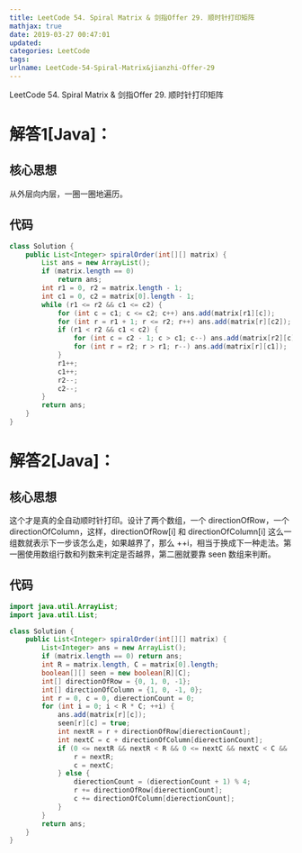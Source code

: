 ```yaml
---
title: LeetCode 54. Spiral Matrix & 剑指Offer 29. 顺时针打印矩阵
mathjax: true
date: 2019-03-27 00:47:01
updated:
categories: LeetCode
tags:
urlname: LeetCode-54-Spiral-Matrix&jianzhi-Offer-29
---
```


LeetCode 54. Spiral Matrix & 剑指Offer 29. 顺时针打印矩阵

<!-- more -->

# 解答1[Java]：

## 核心思想

从外层向内层，一圈一圈地遍历。

## 代码

```java
class Solution {
    public List<Integer> spiralOrder(int[][] matrix) {
        List ans = new ArrayList();
        if (matrix.length == 0)
            return ans;
        int r1 = 0, r2 = matrix.length - 1;
        int c1 = 0, c2 = matrix[0].length - 1;
        while (r1 <= r2 && c1 <= c2) {
            for (int c = c1; c <= c2; c++) ans.add(matrix[r1][c]);
            for (int r = r1 + 1; r <= r2; r++) ans.add(matrix[r][c2]);
            if (r1 < r2 && c1 < c2) {
                for (int c = c2 - 1; c > c1; c--) ans.add(matrix[r2][c]);
                for (int r = r2; r > r1; r--) ans.add(matrix[r][c1]);
            }
            r1++;
            c1++;
            r2--;
            c2--;
        }
        return ans;
    }
}
```



# 解答2[Java]：

## 核心思想

这个才是真的全自动顺时针打印。设计了两个数组，一个 directionOfRow，一个directionOfColumn，这样，directionOfRow[i] 和 directionOfColumn[i] 这么一组数就表示下一步该怎么走，如果越界了，那么 ++i，相当于换成下一种走法。第一圈使用数组行数和列数来判定是否越界，第二圈就要靠 seen 数组来判断。

## 代码

```java
import java.util.ArrayList;
import java.util.List;

class Solution {
    public List<Integer> spiralOrder(int[][] matrix) {
        List<Integer> ans = new ArrayList();
        if (matrix.length == 0) return ans;
        int R = matrix.length, C = matrix[0].length;
        boolean[][] seen = new boolean[R][C];
        int[] directionOfRow = {0, 1, 0, -1};
        int[] directionOfColumn = {1, 0, -1, 0};
        int r = 0, c = 0, dierectionCount = 0;
        for (int i = 0; i < R * C; ++i) {
            ans.add(matrix[r][c]);
            seen[r][c] = true;
            int nextR = r + directionOfRow[dierectionCount];
            int nextC = c + directionOfColumn[dierectionCount];
            if (0 <= nextR && nextR < R && 0 <= nextC && nextC < C && !seen[nextR][nextC]) {
                r = nextR;
                c = nextC;
            } else {
                dierectionCount = (dierectionCount + 1) % 4;
                r += directionOfRow[dierectionCount];
                c += directionOfColumn[dierectionCount];
            }
        }
        return ans;
    }
}
```

